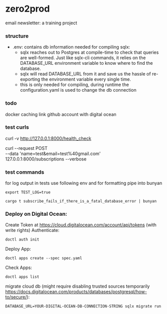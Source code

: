 # zero2prod

email newsletter: a training project

### structure
* .env:  contains db information needed for compiling sqlx:
  * sqlx reaches out to Postgres at compile-time to check that queries are well-formed. Just like sqlx-cli commands, it relies on the DATABASE_URL environment variable to know where to find the database.
  * sqlx will read DATABASE_URL from it and save us the hassle of re-exporting the environment variable every single time.
  * this is only needed for compiling, during runtime the configuration.yaml is used to change the db connection

### todo

docker caching
link github account with digital ocean


### test curls
curl -v http://127.0.0.1:8000/health_check

curl --request POST \
--data 'name=test&email=test%40gmail.com' \
127.0.0.1:8000/subscriptions --verbose

### test commands

for log output in tests use following env and for formatting pipe into bunyan

    export TEST_LOG=true

    cargo t subscribe_fails_if_there_is_a_fatal_database_error | bunyan

### Deploy on Digital Ocean:
Create Token at https://cloud.digitalocean.com/account/api/tokens (with write rights)
Authenticate:

    doctl auth init 

Deploy App:

    doctl apps create --spec spec.yaml 

Check Apps:

    doctl apps list 


migrate cloud db (might require disabling trusted sources temporarily https://docs.digitalocean.com/products/databases/postgresql/how-to/secure/):

    DATABASE_URL=YOUR-DIGITAL-OCEAN-DB-CONNECTION-STRING sqlx migrate run
